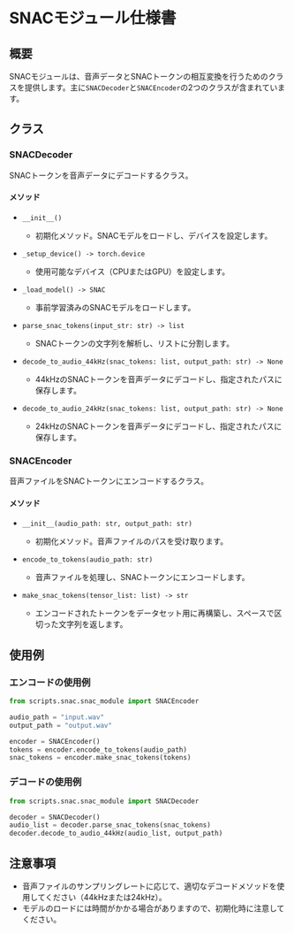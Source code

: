 # SNACモジュール仕様書

## 概要
SNACモジュールは、音声データとSNACトークンの相互変換を行うためのクラスを提供します。主に`SNACDecoder`と`SNACEncoder`の2つのクラスが含まれています。

## クラス

### SNACDecoder
SNACトークンを音声データにデコードするクラス。

#### メソッド
- `__init__()`
  - 初期化メソッド。SNACモデルをロードし、デバイスを設定します。
  
- `_setup_device() -> torch.device`
  - 使用可能なデバイス（CPUまたはGPU）を設定します。

- `_load_model() -> SNAC`
  - 事前学習済みのSNACモデルをロードします。

- `parse_snac_tokens(input_str: str) -> list`
  - SNACトークンの文字列を解析し、リストに分割します。

- `decode_to_audio_44kHz(snac_tokens: list, output_path: str) -> None`
  - 44kHzのSNACトークンを音声データにデコードし、指定されたパスに保存します。

- `decode_to_audio_24kHz(snac_tokens: list, output_path: str) -> None`
  - 24kHzのSNACトークンを音声データにデコードし、指定されたパスに保存します。

### SNACEncoder
音声ファイルをSNACトークンにエンコードするクラス。

#### メソッド
- `__init__(audio_path: str, output_path: str)`
  - 初期化メソッド。音声ファイルのパスを受け取ります。

- `encode_to_tokens(audio_path: str)`
  - 音声ファイルを処理し、SNACトークンにエンコードします。

- `make_snac_tokens(tensor_list: list) -> str`
  - エンコードされたトークンをデータセット用に再構築し、スペースで区切った文字列を返します。

## 使用例

### エンコードの使用例
```python
from scripts.snac.snac_module import SNACEncoder

audio_path = "input.wav"
output_path = "output.wav"

encoder = SNACEncoder()
tokens = encoder.encode_to_tokens(audio_path)
snac_tokens = encoder.make_snac_tokens(tokens)
```

### デコードの使用例
```python
from scripts.snac.snac_module import SNACDecoder

decoder = SNACDecoder()
audio_list = decoder.parse_snac_tokens(snac_tokens)
decoder.decode_to_audio_44kHz(audio_list, output_path)
```

## 注意事項
- 音声ファイルのサンプリングレートに応じて、適切なデコードメソッドを使用してください（44kHzまたは24kHz）。
- モデルのロードには時間がかかる場合がありますので、初期化時に注意してください。